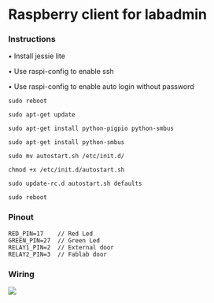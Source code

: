 # Raspberry client for labadmin


### Instructions


• Install jessie lite<br />

• Use raspi-config to enable ssh<br />

• Use raspi-config to enable auto login without password<br />

```
sudo reboot

sudo apt-get update

sudo apt-get install python-pigpio python-smbus

sudo apt-get install python-smbus

sudo mv autostart.sh /etc/init.d/

chmod +x /etc/init.d/autostart.sh

sudo update-rc.d autostart.sh defaults

sudo reboot
```


### Pinout
```
RED_PIN=17    // Red Led
GREEN_PIN=27  // Green Led
RELAY1_PIN=2  // External door
RELAY2_PIN=3  // Fablab door
```

### Wiring

![](Raspberry/OfficineDoor.png)
